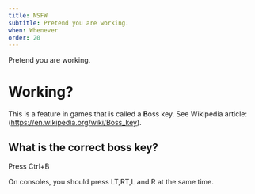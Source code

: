 ```yaml
---
title: NSFW
subtitle: Pretend you are working.
when: Whenever
order: 20
---
```


Pretend you are working.

# Working?
This is a feature in games that is called a **B**oss key. See Wikipedia article: (https://en.wikipedia.org/wiki/Boss_key).

## What is the correct boss key?
Press Ctrl+B

On consoles, you should press LT,RT,L and R at the same time.